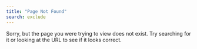 ```yaml
---
title: "Page Not Found"
search: exclude
---
```



Sorry, but the page you were trying to view does not exist. Try searching for it or looking at the URL to see if it looks correct.
